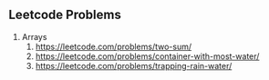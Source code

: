 ## Leetcode Problems

1. Arrays
    1. https://leetcode.com/problems/two-sum/
    2. https://leetcode.com/problems/container-with-most-water/
    3. https://leetcode.com/problems/trapping-rain-water/